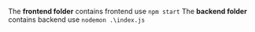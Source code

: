 The **frontend folder** contains frontend use `npm start`
The **backend folder** contains backend use `nodemon .\index.js`
